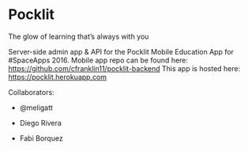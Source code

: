 # Pocklit
The glow of learning that’s always with you

Server-side admin app & API for the Pocklit Mobile Education App for #SpaceApps 2016.
Mobile app repo can be found here: https://github.com/cfranklin11/pocklit-backend
This app is hosted here: https://pocklit.herokuapp.com

Collaborators:

- @meligatt

- Diego Rivera

- Fabi Borquez
